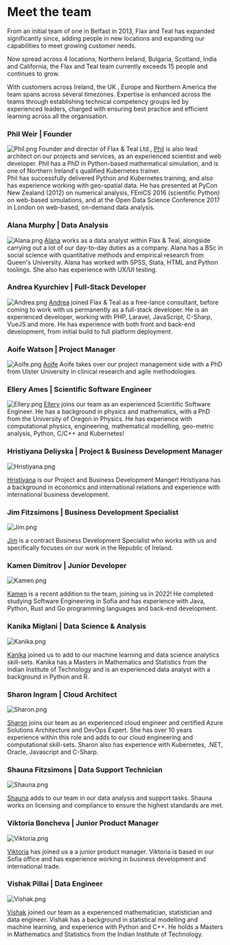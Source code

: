 # Meet the team

From an initial team of one in Belfast in 2013, Flax and Teal has expanded significantly since, adding people in new locations and expanding our capabilities to meet growing customer needs. 

Now spread across 4 locations, Northern Ireland, Bulgaria, Scotland, India and California, the Flax and Teal team currently exceeds 15 people and continues to grow. 

With customers across Ireland, the UK , Europe and Northern America the team spans across several timezones.  Expertise is enhanced across the teams through establishing technical competency groups led by experienced leaders, charged with ensuring best practice and efficient learning across all the organisation.


### Phil Weir | Founder  

![Phil.png](/images/Phil.png)
Founder and director of Flax &amp; Teal Ltd., [Phil](https://www.linkedin.com/in/phil-weir-033b5a62/) is also lead architect on our projects and services, as an experienced scientist and web developer. Phil has a PhD in Python-based mathematical simulation, and is one of Northern Ireland's qualified Kubernetes trainer.<br>
Phil has successfully delivered Python and Kubernetes training, and also has experience working with geo-spatial data.
He has presented at PyCon New Zealand (2012) on numerical analysis, FEniCS 2016 (scientific Python) on web-based simulations, and at the Open Data Science Conference 2017 in London on web-based, on-demand data analysis.

### Alana Murphy | Data Analysis 
![Alana.png](/images/Alana.png)
[Alana](https://www.linkedin.com/in/alana-murphy-4ab8891aa/) works as a data analyst within Flax &amp; Teal, alongside carrying out a lot of our day-to-day duties as a company. Alana has a BSc in social science with quantitative methods and empirical research from Queen's University. Alana has worked with SPSS, Stata, HTML and Python toolings. She also has experience with UX/UI testing. </br>

### Andrea Kyurchiev | Full-Stack Developer  
![Andrea.png](/images/Andrea.png)
[Andrea](https://www.linkedin.com/in/andrea-kyurchiev-b2250a15b/) joined Flax &amp; Teal as a free-lance consultant, before coming to work with us permanently as a full-stack developer. He is an experienced developer, working with PHP, Laravel, JavaScript, C-Sharp, VueJS and more. He has experience with both front and back-end development, from initial build to full platform deployment. </br>

### Aoife Watson | Project Manager 
![Aoife.png](/images/Aoife.png)
[Aoife](https://www.linkedin.com/in/aoife-watson/) Aoife takes over our project management side with a PhD from Ulster University in clinical research and agile methodologies. </br>

### Ellery Ames | Scientific Software Engineer 
![Ellery.png](/images/Ellery.png)
[Ellery](https://www.linkedin.com/in/ellery-ames-b6b3a975/) joins our team as an experienced Scientific Software Engineer. He has a background in physics and mathematics, with a PhD from the University of Oregon in Physics. He has experience with computational physics, engineering, mathematical modelling, geo-metric analysis, Python, C/C++ and Kubernetes! </br>

### Hristiyana Deliyska | Project & Business Development Manager 
![Hristiyana.png](/images/Hristiyana.png)</br> 

[Hristiyana](https://www.linkedin.com/in/hristiyana-deliyska-5aba5119a/) is our Project and Business Development Manger! Hristiyana has a background in economics and international relations and experience with international business development. 

### Jim Fitzsimons | Business Development Specialist 
![Jim.png](/images/Jim.png)</br>

[Jim](linkedin.com/in/jimmfitzsimons/) is a contract Business Development Specialist who works with us and specifically focuses on our work in the Republic of Ireland. 

### Kamen Dimitrov | Junior Developer 
![Kamen.png](/images/Kamen.png)</br>

[Kamen](https://www.linkedin.com/in/kamen-dimitrov-a26a2492/) is a recent addition to the team, joining us in 2022! He completed studying Software Engineering in Sofia and has experience with Java, Python, Rust and Go programming languages and back-end development. 

### Kanika Miglani | Data Science & Analysis 
![Kanika.png](/images/Kanika.png)</br>

[Kanika](https://www.linkedin.com/in/kanika-miglani-538a06137/) joined us to add to our machine learning and data science analytics skill-sets. Kanika has a Masters in Mathematics and Statistics from the Indian Institute of Technology and is an experienced data analyst with a background in Python and R.

### Sharon Ingram | Cloud Architect 
![Sharon.png](/images/Sharon.png) </br>

[Sharon](https://www.linkedin.com/in/sharoningram/) joins our team as an experienced cloud engineer and certified Azure Solutions Architecture and DevOps Expert. She has over 10 years experience within this role and adds to our cloud engineering and computational skill-sets. Sharon also has experience with Kubernetes, .NET, Oracle, Javascript and C-Sharp. 

### Shauna Fitzsimons | Data Support Technician 
![Shauna.png](/images/Shauna.png)</br>

[Shauna](https://www.linkedin.com/in/shauna-f-030798aa/) adds to our team in our data analysis and support tasks. Shauna works on licensing and compliance to ensure the highest standards are met.

### Viktoria Boncheva | Junior Product Manager  
![Viktoria.png](/images/Viktoria.png)</br>

[Viktoria](https://www.linkedin.com/in/viktoria-boncheva-725498168/) has joined us a a junior product manager. Viktoria is based in our Sofia office and has experience working in business development and international trade. 

### Vishak Pillai | Data Engineer 
![Vishak.png](/images/Vishak.png)</br>

[Vishak](https://www.linkedin.com/in/vishakhp/) joined our team as a experienced mathematician, statistician and data engineer. Vishak has a background in statistical modelling and machine learning, and experience with Python and C++. He holds a Masters in Mathematics and Statistics from the Indian Institute of Technology.
